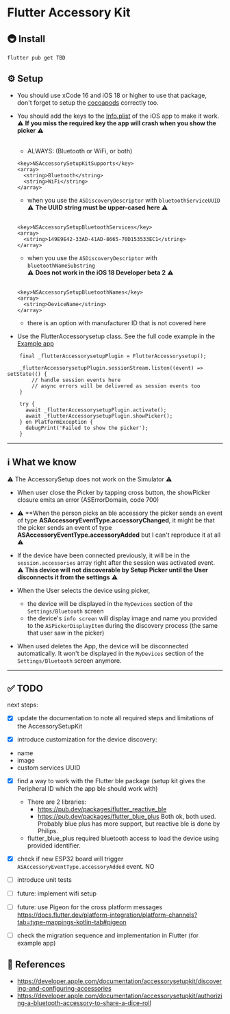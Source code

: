 # Flutter Accessory Kit

## 🚇 Install

```
flutter pub get TBD
```

## ⚙️ Setup

- You should use xCode 16 and iOS 18 or higher to use that package, don't forget to setup the [cocoapods](./example/ios/Podfile) correctly too.

- You should add the keys to the [Info.plist](./example/ios/Runner/Info.plist) of the iOS app to make it work. <br>
  ⚠️ **If you miss the required key the app will crash when you show the picker** ⚠️
  <br><br>

  - ALWAYS: (Bluetooth or WiFi, or both)

  ```
  <key>NSAccessorySetupKitSupports</key>
  <array>
    <string>Bluetooth</string>
    <string>WiFi</string>
  </array>
  ```

  - when you use the `ASDiscoveryDescriptor` with `bluetoothServiceUUID`<br>
    ⚠️ **The UUID string must be upper-cased here** ⚠️
    <br><br>

  ```
  <key>NSAccessorySetupBluetoothServices</key>
  <array>
    <string>149E9E42-33AD-41AD-8665-70D153533EC1</string>
  </array>
  ```

  - when you use the `ASDiscoveryDescriptor` with `bluetoothNameSubstring`<br>
    ⚠️ **Does not work in the iOS 18 Developer beta 2** ⚠️
    <br><br>

  ```
  <key>NSAccessorySetupBluetoothNames</key>
  <array>
    <string>DeviceName</string>
  </array>
  ```

  - there is an option with manufacturer ID that is not covered here

- Use the FlutterAccessorysetup class. See the full code example in the [Example app](./example/lib/main.dart)

```
    final _flutterAccessorysetupPlugin = FlutterAccessorysetup();

    _flutterAccessorysetupPlugin.sessionStream.listen((event) => setState(() {
        // handle session events here
        // async errors will be delivered as session events too
    }

    try {
      await _flutterAccessorysetupPlugin.activate();
      await _flutterAccessorysetupPlugin.showPicker();
    } on PlatformException {
      debugPrint('Failed to show the picker');
    }
```

---

## ℹ️ What we know

⚠️ The AccessorySetup does not work on the Simulator ⚠️

- When user close the Picker by tapping cross button, the showPicker closure emits an error (ASErrorDomain, code 700)

- ⚠️ **When the person picks an ble accessory the picker sends an event of type **ASAccessoryEventType.accessoryChanged**, it might be that the picker sends an event of type **ASAccessoryEventType.accessoryAdded** but I can't reproduce it at all ⚠️ 

- If the device have been connected previously, it will be in the `session.accessories` array right after the session was activated event.<br>
  ⚠️ **This device will not discoverable by Setup Picker until the User disconnects it from the settings** ⚠️

- When the User selects the device using picker,
  - the device will be displayed in the `MyDevices` section of the `Settings/Bluetooth` screen
  - the device's `info screen` will display image and name you provided to the ``ASPickerDisplayItem`` during the discovery process (the same that user saw in the picker)

- When used deletes the App, the device will be disconnected automatically. It won't be displayed in the `MyDevices` section of the `Settings/Bluetooth` screen anymore.

---

## ✅ TODO

next steps:

- [x] update the documentation to note all required steps and limitations of the AccessorySetupKit

- [x] introduce customization for the device discovery:
* name
* image
* custom services UUID

- [x] find a way to work with the Flutter ble package (setup kit gives the Peripheral ID which the app ble should work with)
  * There are 2 libraries: 
    * https://pub.dev/packages/flutter_reactive_ble
    * https://pub.dev/packages/flutter_blue_plus
  Both ok, both used. Probably blue plus has more support, but reactive ble is done by Philips.
  * flutter_blue_plus required bluetooth access to load the device using provided identifier.

- [x] check if new ESP32 board will trigger ``ASAccessoryEventType.accessoryAdded`` event. NO

- [ ] introduce unit tests

- [ ] future: implement wifi setup

- [ ] future: use Pigeon for the cross platform messages <https://docs.flutter.dev/platform-integration/platform-channels?tab=type-mappings-kotlin-tab#pigeon>

- [ ] check the migration sequence and implementation in Flutter (for example app)


## 📗 References

- <https://developer.apple.com/documentation/accessorysetupkit/discovering-and-configuring-accessories>
- <https://developer.apple.com/documentation/accessorysetupkit/authorizing-a-bluetooth-accessory-to-share-a-dice-roll>
